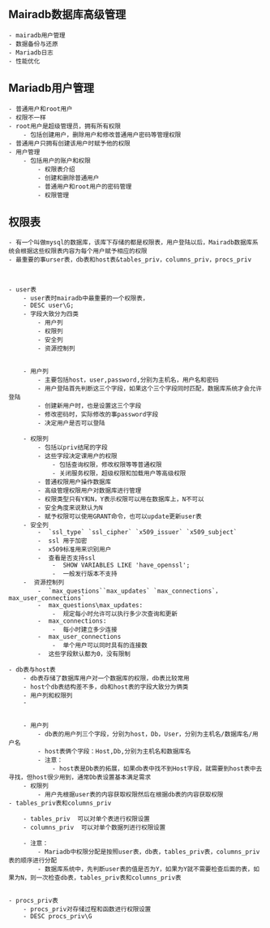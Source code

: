 ## Mairadb数据库高级管理
	- mairadb用户管理
	- 数据备份与还原
	- Mariadb日志
	- 性能优化




## Mariadb用户管理
	- 普通用户和root用户
	- 权限不一样
	- root用户是超级管理员，拥有所有权限
		- 包括创建用户，删除用户和修改普通用户密码等管理权限
	- 普通用户只拥有创建该用户时赋予他的权限
	- 用户管理
		- 包括用户的账户和权限
			- 权限表介绍
			- 创建和删除普通用户
			- 普通用户和root用户的密码管理
			- 权限管理
## 权限表
	- 有一个叫做mysql的数据库，该库下存储的都是权限表，用户登陆以后，Mairadb数据库系统会根据这些权限表内容为每个用户赋予相应的权限
	- 最重要的事urser表，db表和host表&tables_priv，columns_priv，procs_priv



	- user表
		- user表时mairadb中最重要的一个权限表，
		- DESC user\G;
		- 字段大致分为四类
			- 用户列
			- 权限列
			- 安全列
			- 资源控制列


		- 用户列
			- 主要包括host，user,password,分别为主机名，用户名和密码
			- 用户登陆首先判断这三个字段，如果这个三个字段同时匹配，数据库系统才会允许登陆
			- 创建新用户时，也是设置这三个字段
			- 修改密码时，实际修改的事password字段
			- 决定用户是否可以登陆

		- 权限列
			- 包括以priv结尾的字段
			- 这些字段决定课用户的权限
				- 包括查询权限，修改权限等等普通权限
				- 关闭服务权限，超级权限和加载用户等高级权限
			- 普通权限用户操作数据库
			- 高级管理权限用户对数据库进行管理
			- 权限类型只有Y和N，Y表示权限可以用在数据库上，N不可以
			- 安全角度来说默认为N
			- 赋予权限可以使用GRANT命令，也可以update更新user表
		- 安全列
			-  `ssl_type` `ssl_cipher` `x509_issuer` `x509_subject` 
			-  ssl 用于加密
			-  x509标准用来识别用户
			-  查看是否支持ssl
				-  SHOW VARIABLES LIKE 'have_openssl';
				-  一般发行版本不支持
		-  资源控制列
			-  `max_questions``max_updates` `max_connections`，max_user_connections`
			-  max_questions\max_updates:
				-  规定每小时允许可以执行多少次查询和更新
			-  max_connections:
				-  每小时建立多少连接
			-  max_user_connections
				-  单个用户可以同时具有的连接数
			-  这些字段默认都为0，没有限制

	- db表与host表
		- db表存储了数据库用户对一个数据库的权限，db表比较常用
		- host个db表结构差不多，db和host表的字段大致分为俩类
		- 用户列和权限列
		-


		- 用户列
			- db表的用户列三个字段，分别为host，Db，User，分别为主机名/数据库名/用户名
			- host表俩个字段：Host,Db,分别为主机名和数据库名
			- 注意：
				- host表是Db表的拓展，如果db表中找不到Host字段，就需要到host表中去寻找，但host很少用到，通常Db表设置基本满足需求
		- 权限列
			- 用户先根据user表的内容获取权限然后在根据db表的内容获取权限
	- tables_priv表和columns_priv

		- tables_priv  可以对单个表进行权限设置
		- columns_priv  可以对单个数据列进行权限设置

		- 注意：
			- Mariadb中权限分配是按照user表，db表，tables_priv表，columns_priv表的顺序进行分配
			- 数据库系统中，先判断user表的值是否为Y，如果为Y就不需要检查后面的表，如果为N，则一次检查db表，tables_priv表和columns_priv表


	- procs_priv表
		- procs_priv对存储过程和函数进行权限设置
		- DESC procs_priv\G
